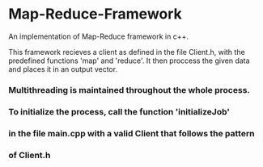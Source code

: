 # Map-Reduce-Framework
An implementation of Map-Reduce framework in c++.

This framework recieves a client as defined in the file Client.h,
with the predefined functions 'map' and 'reduce'. It then proccess
the given data and places it in an output vector.

### Multithreading is maintained throughout the whole process.
### To initialize the process, call the function 'initializeJob'
### in the file main.cpp with a valid Client that follows the pattern
### of Client.h

